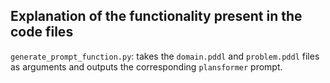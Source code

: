 ## Explanation of the functionality present in the code files

`generate_prompt_function.py`: takes the `domain.pddl` and `problem.pddl` files as arguments and outputs the corresponding `plansformer` prompt.
